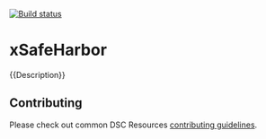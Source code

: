 [![Build status](https://ci.appveyor.com/api/projects/status/b30a0ayk2t21kg7j/branch/master?svg=true)](https://ci.appveyor.com/project/PowerShell/xsafeharbor/branch/master)

# xSafeHarbor

{{Description}}

## Contributing
Please check out common DSC Resources [contributing guidelines](https://github.com/PowerShell/DscResource.Kit/blob/master/CONTRIBUTING.md).
